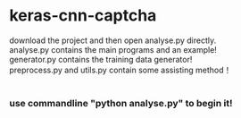 # keras-cnn-captcha
download the project and then open analyse.py directly.<br/>
analyse.py contains the main programs and an example!<br/>
generator.py contains the training data generator!<br/>
preprocess.py and utils.py contain some assisting method！<br/>
<br/>
### use commandline "python analyse.py" to begin it!<br/>
<br/>
